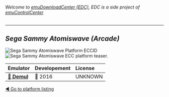 ###### Welcome to [emuDownloadCenter (EDC)](https://github.com/PhoenixInteractiveNL/emuDownloadCenter/wiki/), EDC is a side project of [emuControlCenter](https://github.com/PhoenixInteractiveNL/emuControlCenter/wiki/)
***
## _Sega Sammy Atomiswave (Arcade)_
![](https://raw.githubusercontent.com/wiki/PhoenixInteractiveNL/emuDownloadCenter/images_platform/ecc_atomisw_cell.png "Sega Sammy Atomiswave Platform ECCID")
![](https://raw.githubusercontent.com/wiki/PhoenixInteractiveNL/emuDownloadCenter/images_platform/ecc_atomisw_teaser.png "Sega Sammy Atomiswave ECC platform teaser.")

| Emulator | Developement | License |
|:---------|:-------------|:--------|
| [:file_folder: **Demul**](https://github.com/PhoenixInteractiveNL/emuDownloadCenter/wiki/Emulator-demul#menu) | :large_blue_circle: 2016 | UNKNOWN |

[:arrow_backward: Go to platform listing](https://github.com/PhoenixInteractiveNL/emuDownloadCenter/wiki/EDC-Platform-List)
